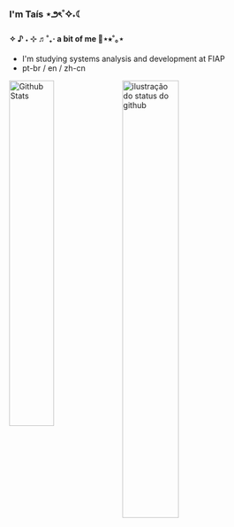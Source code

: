 ### I'm Taís ⋆౨ৎ˚✧˖☾
                
 
#### ✧ ♪ ˖ ⊹ ♬˚₊‧ a bit of me 🎸⋆⭒˚｡⋆
-  I'm studying systems analysis and development at FIAP
-  pt-br / en / zh-cn
 
<a href="https://github.com/nyxtais/github-readme-stats">
<img align="left" src="https://github-readme-stats.vercel.app/api/top-langs/?username=nyxtais&layout=compact&bg_color=ff00&title_color=36C0C5&hide_border=True&include_all_commits=true&count_private=true" width="40%" alt="Github Stats"/>
</a>
<img align='center' src="https://github-readme-stats.vercel.app/api?username=nyxtais&show_icons=true&title_color=F57171&icon_color=F57171&bg_color=ff00&hide_border=True&count_private=true" width="45%" alt="ilustração do status do github">
